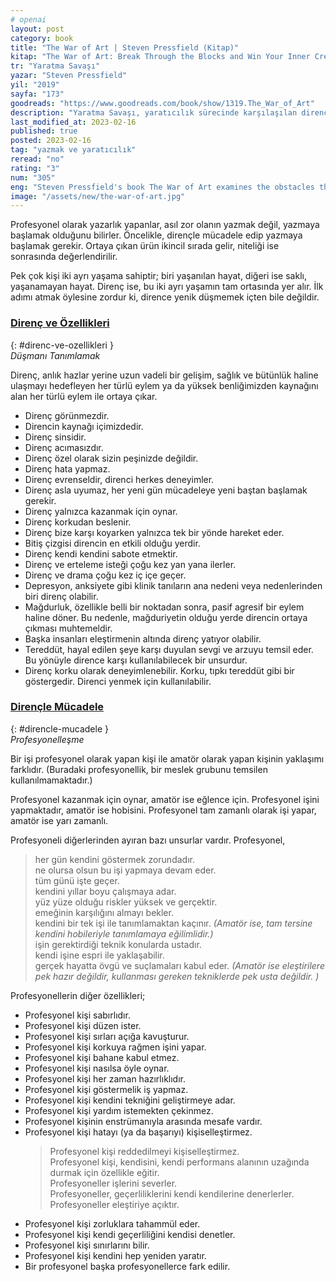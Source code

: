 ```yaml
---
# openai
layout: post
category: book
title: "The War of Art | Steven Pressfield (Kitap)"
kitap: "The War of Art: Break Through the Blocks and Win Your Inner Creative Battles"
tr: "Yaratma Savaşı"
yazar: "Steven Pressfield"
yil: "2019"
sayfa: "173"
goodreads: "https://www.goodreads.com/book/show/1319.The_War_of_Art"
description: "Yaratma Savaşı, yaratıcılık sürecinde karşılaşılan direnci ve dirençle mücadele yöntemlerini anlatıyor."
last_modified_at: 2023-02-16
published: true
posted: 2023-02-16
tag: "yazmak ve yaratıcılık"
reread: "no"
rating: "3"
num: "305"
eng: "Steven Pressfield's book The War of Art examines the obstacles that prevent people from reaching their creative potential. The concept of 'resistance', which is the force that prevents us from achieving our goals and realizing our potential, is presented in the book. The author contends that resistance manifests itself in a variety of ways, including procrastination, self-doubt, and fear. The book emphasizes that it needs discipline, determination, and a strong work ethic to overcome resistance. Pressfield provides readers with helpful suggestions and guidance to help them get through resistance and succeed in their artistic undertakings."
image: "/assets/new/the-war-of-art.jpg"
---
```


Profesyonel olarak yazarlık yapanlar, asıl zor olanın yazmak değil, yazmaya başlamak olduğunu bilirler. Öncelikle, dirençle mücadele edip yazmaya başlamak gerekir. Ortaya çıkan ürün ikincil sırada gelir, niteliği ise sonrasında değerlendirilir.

Pek çok kişi iki ayrı yaşama sahiptir; biri yaşanılan hayat, diğeri ise saklı, yaşanamayan hayat. Direnç ise, bu iki ayrı yaşamın tam ortasında yer alır. İlk adımı atmak öylesine zordur ki, dirence yenik düşmemek içten bile değildir.

### [Direnç ve Özellikleri](#direnc-ve-ozellikleri)

{: #direnc-ve-ozellikleri }  
_Düşmanı Tanımlamak_

Direnç, anlık hazlar yerine uzun vadeli bir gelişim, sağlık ve bütünlük haline ulaşmayı hedefleyen her türlü eylem ya da yüksek benliğimizden kaynağını alan her türlü eylem ile ortaya çıkar.

- Direnç görünmezdir.
- Direncin kaynağı içimizdedir.
- Direnç sinsidir.
- Direnç acımasızdır.
- Direnç özel olarak sizin peşinizde değildir.
- Direnç hata yapmaz.
- Direnç evrenseldir, direnci herkes deneyimler.
- Direnç asla uyumaz, her yeni gün mücadeleye yeni baştan başlamak gerekir.
- Direnç yalnızca kazanmak için oynar.
- Direnç korkudan beslenir.
- Direnç bize karşı koyarken yalnızca tek bir yönde hareket eder.
- Bitiş çizgisi direncin en etkili olduğu yerdir.
- Direnç kendi kendini sabote etmektir.
- Direnç ve erteleme isteği çoğu kez yan yana ilerler.
- Direnç ve drama çoğu kez iç içe geçer.
- Depresyon, anksiyete gibi klinik tanıların ana nedeni veya nedenlerinden biri direnç olabilir.
- Mağdurluk, özellikle belli bir noktadan sonra, pasif agresif bir eylem haline döner. Bu nedenle, mağduriyetin olduğu yerde direncin ortaya çıkması muhtemeldir.
- Başka insanları eleştirmenin altında direnç yatıyor olabilir.
- Tereddüt, hayal edilen şeye karşı duyulan sevgi ve arzuyu temsil eder. Bu yönüyle dirence karşı kullanılabilecek bir unsurdur.
- Direnç korku olarak deneyimlenebilir. Korku, tıpkı tereddüt gibi bir göstergedir. Direnci yenmek için kullanılabilir.

### [Dirençle Mücadele](#direncle-mucadele)

{: #direncle-mucadele }  
_Profesyonelleşme_

Bir işi profesyonel olarak yapan kişi ile amatör olarak yapan kişinin yaklaşımı farklıdır. (Buradaki profesyonellik, bir meslek grubunu temsilen kullanılmamaktadır.)

Profesyonel kazanmak için oynar, amatör ise eğlence için.
Profesyonel işini yapmaktadır, amatör ise hobisini.
Profesyonel tam zamanlı olarak işi yapar, amatör ise yarı zamanlı.

Profesyoneli diğerlerinden ayıran bazı unsurlar vardır. Profesyonel,

> her gün kendini göstermek zorundadır.  
> ne olursa olsun bu işi yapmaya devam eder.  
> tüm günü işte geçer.  
> kendini yıllar boyu çalışmaya adar.  
> yüz yüze olduğu riskler yüksek ve gerçektir.  
> emeğinin karşılığını almayı bekler.  
> kendini bir tek işi ile tanımlamaktan kaçınır. _(Amatör ise, tam tersine kendini hobileriyle tanımlamaya eğilimlidir.)_  
> işin gerektirdiği teknik konularda ustadır.  
> kendi işine espri ile yaklaşabilir.  
> gerçek hayatta övgü ve suçlamaları kabul eder. _(Amatör ise eleştirilere pek hazır değildir, kullanması gereken tekniklerde pek usta değildir. )_

Profesyonellerin diğer özellikleri;

- Profesyonel kişi sabırlıdır.
- Profesyonel kişi düzen ister.
- Profesyonel kişi sırları açığa kavuşturur.
- Profesyonel kişi korkuya rağmen işini yapar.
- Profesyonel kişi bahane kabul etmez.
- Profesyonel kişi nasılsa öyle oynar.
- Profesyonel kişi her zaman hazırlıklıdır.
- Profesyonel kişi göstermelik iş yapmaz.
- Profesyonel kişi kendini tekniğini geliştirmeye adar.
- Profesyonel kişi yardım istemekten çekinmez.
- Profesyonel kişinin enstrümanıyla arasında mesafe vardır.
- Profesyonel kişi hatayı (ya da başarıyı) kişiselleştirmez.
  > Profesyonel kişi reddedilmeyi kişiselleştirmez.  
  > Profesyonel kişi, kendisini, kendi performans alanının uzağında durmak için özellikle eğitir.  
  > Profesyoneller işlerini severler.  
  > Profesyoneller, geçerliliklerini kendi kendilerine denerlerler.  
  > Profesyoneller eleştiriye açıktır.
- Profesyonel kişi zorluklara tahammül eder.
- Profesyonel kişi kendi geçerliliğini kendisi denetler.
- Profesyonel kişi sınırlarını bilir.
- Profesyonel kişi kendini hep yeniden yaratır.
- Bir profesyonel başka profesyonellerce fark edilir.
